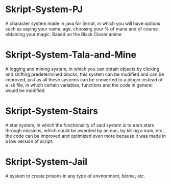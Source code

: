 # Skript-System-PJ
A character system made in java for Skript, in which you will have options such as saying your name, age, choosing your % of mana and of course obtaining your magic.  Based on the Black Clover anime
# Skript-System-Tala-and-Mine
A logging and mining system, in which you can obtain objects by clicking and shifting predetermined blocks, this system can be modified and can be improved, just as all these systems can be converted to a plugin instead of a .sk file, in which certain variables, functions and the code in general would be modified.
# Skript-System-Stairs
A star system, in which the functionality of said system is to earn stars through missions, which could be awarded by an npc, by killing a mob, etc., the code can be improved and optimized even more because it was made in a low version of script.
# Skript-System-Jail
A system to create prisons in any type of environment, biome, etc.
